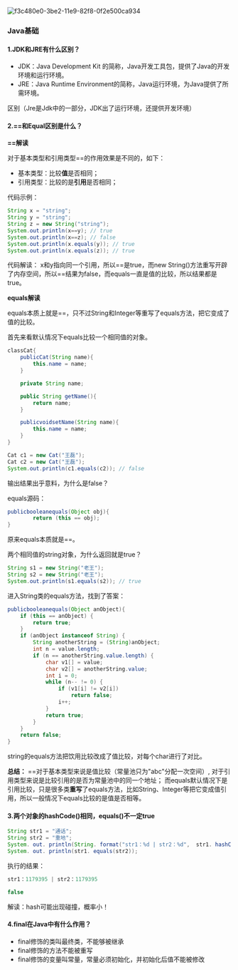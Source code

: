 ![f3c480e0-3be2-11e9-82f8-0f2e500ca934](/Users/guohuanjie/Documents/programming/LearnNote/image/f3c480e0-3be2-11e9-82f8-0f2e500ca934.jpg)

### Java基础

#### 1.JDK和JRE有什么区别？

- JDK：Java Development Kit 的简称，Java开发工具包，提供了Java的开发环境和运行环境。
- JRE：Java Runtime Environment的简称，Java运行环境，为Java提供了所需环境。

区别（Jre是Jdk中的一部分，JDK出了运行环境，还提供开发环境）

#### 2.==和Equal区别是什么？

**==解读**

对于基本类型和引用类型==的作用效果是不同的，如下：

- 基本类型：比较**值**是否相同；
- 引用类型：比较的是**引用**是否相同；

代码示例：

```java
String x = "string";
String y = "string";
String z = new String("string");
System.out.println(x==y); // true
System.out.println(x==z); // false
System.out.println(x.equals(y)); // true
System.out.println(x.equals(z)); // true
```

代码解读： x和y指向同一个引用，所以==是true，而new String()方法重写开辟了内存空间，所以==结果为false，而equals一直是值的比较，所以结果都是true。

**equals解读**

equals本质上就是==，只不过String和Integer等重写了equals方法，把它变成了值的比较。

首先来看默认情况下equals比较一个相同值的对象。

```java
classCat{
    publicCat(String name){
        this.name = name;
    }

    private String name;

    public String getName(){
        return name;
    }

    publicvoidsetName(String name){
        this.name = name;
    }
}

Cat c1 = new Cat("王磊");
Cat c2 = new Cat("王磊");
System.out.println(c1.equals(c2)); // false
```

输出结果出乎意料，为什么是false？

equals源码：

```java
publicbooleanequals(Object obj){
        return (this == obj);
}
```

原来equals本质就是==。

两个相同值的string对象，为什么返回就是true？

```java
String s1 = new String("老王");
String s2 = new String("老王");
System.out.println(s1.equals(s2)); // true
```

进入String类的equals方法，找到了答案：

```java
publicbooleanequals(Object anObject){
    if (this == anObject) {
        return true;
    }
    if (anObject instanceof String) {
        String anotherString = (String)anObject;
        int n = value.length;
        if (n == anotherString.value.length) {
            char v1[] = value;
            char v2[] = anotherString.value;
            int i = 0;
            while (n-- != 0) {
                if (v1[i] != v2[i])
                    return false;
                i++;
            }
            return true;
        }
    }
    return false;
}
```

string的equals方法把饮用比较改成了值比较，对每个char进行了对比。

**总结：** ==对于基本类型来说是值比较（常量池只为"abc"分配一次空间）, 对于引用类型来说是比较引用的是否为常量池中的同一个地址； 而equals默认情况下是引用比较，只是很多类**重写**了equals方法，比如String、Integer等把它变成值引用，所以一般情况下equals比较的是值是否相等。

#### 3.两个对象的hashCode()相同，equals()不一定true

```Java
String str1 = "通话";
String str2 = "重地";
System. out. println(String. format("str1：%d | str2：%d",  str1. hashCode(),str2. hashCode()));
System. out. println(str1. equals(str2));
```

执行的结果：

```java
str1：1179395 | str2：1179395

false
```

解读：hash可能出现碰撞，概率小！

#### 4.final在Java中有什么作用？

- final修饰的类叫最终类，不能够被继承
- final修饰的方法不能被重写
- final修饰的变量叫常量，常量必须初始化，并初始化后值不能被修改

